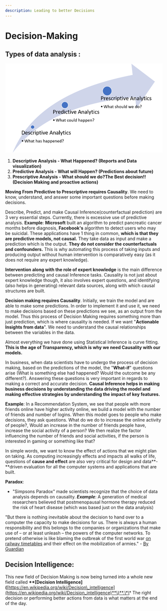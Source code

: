```yaml
---
description: Leading to better Decisions
---
```


# Decision-Making

## **Types of data analysis :**

![Predictive to Prescriptive Analytics is where causality comes in.](.gitbook/assets/image.png)

1. **Descriptive Analysis - What Happened? \(Reports and Data visualization\)**
2. **Predictive Analysis - What will Happen? \(Predictions about future\)**
3. **Prescriptive Analysis - What should we do?The Best decision!! \(Decision Making and proactive actions\)**

**Moving From Predictive to Prescriptive requires Causality**. We need to know, understand, and answer some important questions before making decisions.

Describe, Predict, and make Causal Inference\(counterfactual prediction\) are 3 very essential steps. Currently, there is excessive use of predictive analysis. **Example**: **Microsoft** built an algorithm to predict pancreatic cancer months before diagnosis, **Facebook's** algorithm to detect users who may be suicidal. These applications have 1 thing in common, **which is that they are predictive models, not causal.** They take data as input and make a prediction which is the output. **They do not consider the counterfactuals and confounders.** This is why automating this process of taking inputs and producing output without human intervention is comparatively easy \(as it does not require any expert knowledge\).

**Intervention along with the role of expert knowledge** is the main difference between predicting and causal Inference tasks. Causality is not just about expert knowledge though, it also involves expert questions, and identifying \(also helps in generating\) relevant data sources, along with which causal structures are built.

**Decision making requires Causality**. Initially, we train the model and are able to make some predictions. In order to implement it and use it, we need to make decisions based on these predictions we see, as an output from the model. Thus this process of Decision Making requires something more than just prediction, which is where causality is needed. If we want "**Actionable Insights from data**". We need to understand the causal relationships between the variables in the data.

Almost everything we have done using Statistical Inference is curve fitting. **This is the age of Transparency, which is why we need Causality with our models.**

In business, when data scientists have to undergo the process of decision making, based on the predictions of the model, the "**What-if**" questions arise \(What is something else had happened? Would the outcome be any different?\). Answering these questions is very important in regards to making a correct and accurate decision. **Causal Inference helps in making business decisions by understanding the data driving the model and making effective strategies by understanding the impact of key features.**

**Example**: In a Recommendation System, we see that people with more friends online have higher activity online, we build a model with the number of friends and number of logins. When this model goes to people who make decisions, they ask questions. What do we do to increase the online activity of people?, Would an increase in the number of friends people have, increase the social activity of a person? We then realize the factor influencing the number of friends and social activities, if the person is interested in gaming or something like that?

In simple words, we want to know the effect of actions that we might plan on taking. As computing increasingly effects and impacts all walks of life, questions of **cause and effect** are also very critical for design and data**-**driven evaluation for all the computer systems and applications that are built.

**Paradox**:

* "Simpsons Paradox" made scientists recognize that the choice of data analysis depends on causality. _**Example**_: A generation of medical researchers believed that postmenopausal hormone therapy reduced the risk of heart disease \(which was based just on the data analysis\)

"But there is nothing inevitable about the decision to hand over to a computer the capacity to make decisions for us. There is always a human responsibility and this belongs to the companies or organizations that make use of – or at least unleash – the powers of the computer networks. To pretend otherwise is like blaming the outbreak of the first world war [on railway timetables](http://media.nationalarchives.gov.uk/index.php/railways-and-the-mobilisation-for-war-in-1914/) and their effect on the mobilization of armies." - [By Guardian ](https://www.theguardian.com/commentisfree/2016/oct/23/the-guardian-view-on-machine-learning-people-must-decide)

## **Decision Intelligence:**

This new field of Decision Making is now being turned into a whole new field called **\*\*\[**Decision Intelligence**\]\(**[https://en.wikipedia.org/wiki/Decision\_intelligence](https://en.wikipedia.org/wiki/Decision_intelligence)**\)**.\*\* The right decision or performing better actions from data is what matters at the end of the day.

